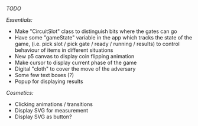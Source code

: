*TODO*

_Essentials:_
- Make "CircuitSlot" class to distinguish bits where the gates can go
- Have some "gameState" variable in the app which tracks the state of the game, (i.e. pick slot / pick gate / ready / running / results) to control behaviour of items in different situations
- New p5 canvas to display coin flipping animation
- Make cursor to display current phase of the game
- Digital "cloth" to cover the move of the adversary
- Some few text boxes (?)
- Popup for displaying results

_Cosmetics:_
- Clicking animations / transitions
- Display SVG for measurement
- Display SVG as button?
